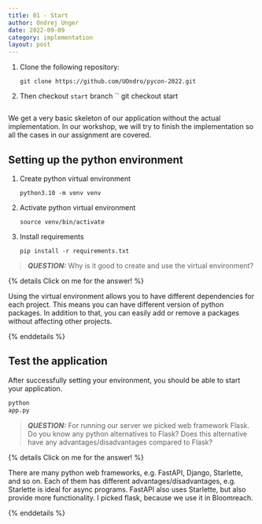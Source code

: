 ```yaml
---
title: 01 - Start
author: Ondrej Unger
date: 2022-09-09
category: implementation
layout: post
---
```


1. Clone the following repository:

   ```
   git clone https://github.com/UOndro/pycon-2022.git
   ```

2. Then checkout `start` branch
   ``
   git checkout start
   ```

We get a very basic skeleton of our application without the actual implementation. In our workshop, we will try to
finish
the implementation so all the cases in our assignment are covered.

## Setting up the python environment

1. Create python virtual environment
    ```
    python3.10 -m venv venv
    ```
2. Activate python virtual environment
    ```
    source venv/bin/activate
    ```
3. Install requirements
    ```
    pip install -r requirements.txt
    ```

> **_QUESTION:_** Why is it good to create and use the virtual environment?

{% details Click on me for the answer! %}

Using the virtual environment allows you to have different dependencies for each project. This means you can have
different version of python packages. In addition to that, you can easily add or remove a packages without affecting
other projects.

{% enddetails %}

## Test the application

After successfully setting your environment, you should be able to start your application.

```python
python
app.py
```

> **_QUESTION:_**  For running our server we picked web framework Flask. Do you know any python alternatives to Flask?
> Does this alternative have any advantages/disadvantages compared to Flask?

{% details Click on me for the answer! %}

There are many python web frameworks, e.g. FastAPI, Django, Starlette, and so on. Each of them has different
advantages/disadvantages, e.g. Starlette is ideal for async programs. FastAPI also uses Starlette, but also
provide more functionality. I picked flask, because we use it in Bloomreach.

{% enddetails %}

